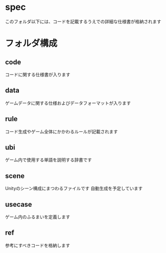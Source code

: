 # spec
このフォルダ以下には、コードを記載するうえでの詳細な仕様書が格納されます

# フォルダ構成
## code
コードに関する仕様書が入ります

## data
ゲームデータに関する仕様およびデータフォーマットが入ります

## rule
コード生成やゲーム全体にかかわるルールが記載されます

## ubi
ゲーム内で使用する単語を説明する辞書です

## scene
Unityのシーン構成にまつわるファイルです
自動生成を予定しています

## usecase
ゲーム内のふるまいを定義します

## ref
参考にすべきコードを格納します

